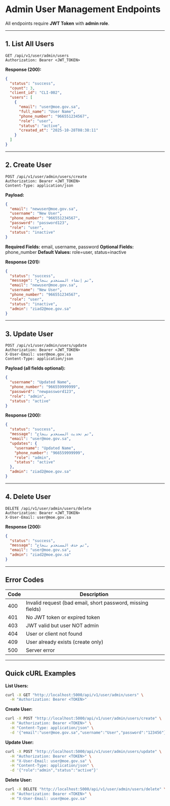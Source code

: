# Admin User Management Endpoints

All endpoints require **JWT Token** with **admin role**.

---

## 1. List All Users

```
GET /api/v1/user/admin/users
Authorization: Bearer <JWT_TOKEN>
```

**Response (200):**
```json
{
  "status": "success",
  "count": 3,
  "client_id": "CLI-002",
  "users": [
    {
      "email": "user@moe.gov.sa",
      "full_name": "User Name",
      "phone_number": "966551234567",
      "role": "user",
      "status": "active",
      "created_at": "2025-10-28T08:38:11"
    }
  ]
}
```

---

## 2. Create User

```
POST /api/v1/user/admin/users/create
Authorization: Bearer <JWT_TOKEN>
Content-Type: application/json
```

**Payload:**
```json
{
  "email": "newuser@moe.gov.sa",
  "username": "New User",
  "phone_number": "966551234567",
  "password": "password123",
  "role": "user",
  "status": "inactive"
}
```

**Required Fields:** email, username, password
**Optional Fields:** phone_number
**Default Values:** role=user, status=inactive

**Response (201):**
```json
{
  "status": "success",
  "message": "تم إنشاء المستخدم بنجاح",
  "email": "newuser@moe.gov.sa",
  "username": "New User",
  "phone_number": "966551234567",
  "role": "user",
  "status": "inactive",
  "admin": "ziad2@moe.gov.sa"
}
```

---

## 3. Update User

```
POST /api/v1/user/admin/users/update
Authorization: Bearer <JWT_TOKEN>
X-User-Email: user@moe.gov.sa
Content-Type: application/json
```

**Payload (all fields optional):**
```json
{
  "username": "Updated Name",
  "phone_number": "966559999999",
  "password": "newpassword123",
  "role": "admin",
  "status": "active"
}
```

**Response (200):**
```json
{
  "status": "success",
  "message": "تم تحديث المستخدم بنجاح",
  "email": "user@moe.gov.sa",
  "updates": {
    "username": "Updated Name",
    "phone_number": "966559999999",
    "role": "admin",
    "status": "active"
  },
  "admin": "ziad2@moe.gov.sa"
}
```

---

## 4. Delete User

```
DELETE /api/v1/user/admin/users/delete
Authorization: Bearer <JWT_TOKEN>
X-User-Email: user@moe.gov.sa
```

**Response (200):**
```json
{
  "status": "success",
  "message": "تم حذف المستخدم بنجاح",
  "email": "user@moe.gov.sa",
  "admin": "ziad2@moe.gov.sa"
}
```

---

## Error Codes

| Code | Description |
|------|-------------|
| 400 | Invalid request (bad email, short password, missing fields) |
| 401 | No JWT token or expired token |
| 403 | JWT valid but user NOT admin |
| 404 | User or client not found |
| 409 | User already exists (create only) |
| 500 | Server error |

---

## Quick cURL Examples

**List Users:**
```bash
curl -X GET "http://localhost:5000/api/v1/user/admin/users" \
  -H "Authorization: Bearer <TOKEN>"
```

**Create User:**
```bash
curl -X POST "http://localhost:5000/api/v1/user/admin/users/create" \
  -H "Authorization: Bearer <TOKEN>" \
  -H "Content-Type: application/json" \
  -d '{"email":"user@moe.gov.sa","username":"User","password":"123456"}'
```

**Update User:**
```bash
curl -X POST "http://localhost:5000/api/v1/user/admin/users/update" \
  -H "Authorization: Bearer <TOKEN>" \
  -H "X-User-Email: user@moe.gov.sa" \
  -H "Content-Type: application/json" \
  -d '{"role":"admin","status":"active"}'
```

**Delete User:**
```bash
curl -X DELETE "http://localhost:5000/api/v1/user/admin/users/delete" \
  -H "Authorization: Bearer <TOKEN>" \
  -H "X-User-Email: user@moe.gov.sa"
```
